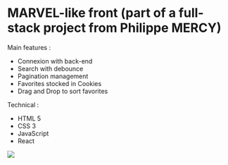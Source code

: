 # MARVEL-like front (part of a full-stack project from Philippe MERCY)

Main features :

- Connexion with back-end
- Search with debounce
- Pagination management
- Favorites stocked in Cookies
- Drag and Drop to sort favorites

Technical :

- HTML 5
- CSS 3
- JavaScript
- React

<img src="./src/img/Marvel.gif">
